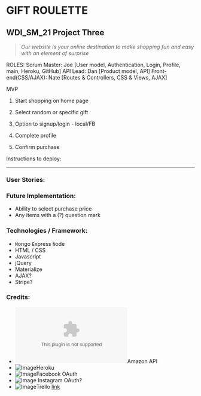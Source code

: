 # GIFT ROULETTE
## WDI_SM_21 Project Three

> *Our website is your online destination to make shopping fun and easy with an element of surprise*

ROLES:
  Scrum Master: Joe [User model, Authentication, Login, Profile, main, Heroku, GitHub]
  API Lead: Dan [Product model, API]
  Front-end(CSS/AJAX): Nate [Routes & Controllers, CSS & Views, AJAX]

MVP
1. Start shopping on home page
2. Select random or specific gift
3. Option to signup/login - local/FB

4. Complete profile
5. Confirm purchase

Instructions to deploy:

---
### User Stories:


### Future Implementation:
- Ability to select purchase price
- Any items with a (?) question mark

### Technologies / Framework:
- `M`ongo  `E`xpress  `N`ode
- HTML / CSS
- Javascript
- jQuery
- Materialize
- AJAX?
- Stripe?

### Credits:
- ![Image](https://en.wikipedia.org/wiki/Amazon.com#/media/File:Amazon.com-Logo.svg)Amazon API
- ![Image](https://en.wikipedia.org/wiki/Heroku#/media/File:Heroku_logo.png)Heroku
- ![Image](https://en.wikipedia.org/wiki/Facebook#/media/File:Facebook_New_Logo_(2015).svg)Facebook OAuth
- ![Image](https://en.wikipedia.org/wiki/Instagram#/media/File:Instagram_logo.png) Instagram OAuth?
- ![Image](https://upload.wikimedia.org/wikipedia/en/3/3e/Trello_Logo.png)Trello [link](https://trello.com/b/qqCaEBEb)
